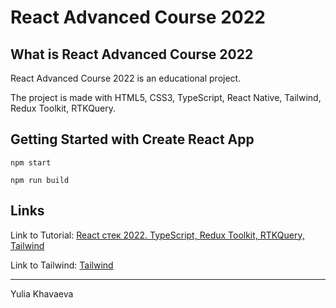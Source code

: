 # React Advanced Course 2022
## What is React Advanced Course 2022

React Advanced Course 2022 is an educational project.

The project is made with HTML5, CSS3, TypeScript, React Native, Tailwind, Redux Toolkit, RTKQuery.

## Getting Started with Create React App

```
npm start
```

```
npm run build
```

## Links

Link to Tutorial: [React стек 2022. TypeScript, Redux Toolkit, RTKQuery, Tailwind](https://www.youtube.com/watch?v=lkbm-zlcFvs&list=PLn2IQi6_VoDk2BGrsovEoA8dp7YDKaKXI&index=84&t=66s)

Link to Tailwind: [Tailwind](https://tailwindcss.com/docs/guides/create-react-app)

---
Yulia Khavaeva
